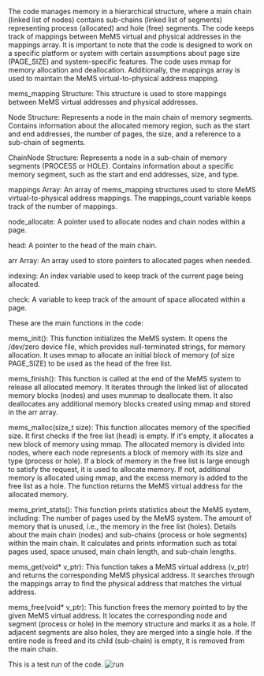 The code manages memory in a hierarchical structure, where a main chain (linked list of nodes) contains sub-chains (linked list of segments) representing process (allocated) and hole (free) segments. The code keeps track of mappings between MeMS virtual and physical addresses in the mappings array. It is important to note that the code is designed to work on a specific platform or system with certain assumptions about page size (PAGE_SIZE) and system-specific features. The code uses mmap for memory allocation and deallocation. Additionally, the mappings array is used to maintain the MeMS virtual-to-physical address mapping.

mems_mapping Structure: This structure is used to store mappings between MeMS virtual addresses and physical addresses.

Node Structure: Represents a node in the main chain of memory segments.
Contains information about the allocated memory region, such as the start and end addresses, the number of pages, the size, and a reference to a sub-chain of segments.

ChainNode Structure: Represents a node in a sub-chain of memory segments (PROCESS or HOLE).
Contains information about a specific memory segment, such as the start and end addresses, size, and type.

mappings Array: An array of mems_mapping structures used to store MeMS virtual-to-physical address mappings.
The mappings_count variable keeps track of the number of mappings.

node_allocate: A pointer used to allocate nodes and chain nodes within a page.

head: A pointer to the head of the main chain.

arr Array: An array used to store pointers to allocated pages when needed.

indexing: An index variable used to keep track of the current page being allocated.

check: A variable to keep track of the amount of space allocated within a page.

These are the main functions in the code: 

mems_init():
This function initializes the MeMS system.
It opens the /dev/zero device file, which provides null-terminated strings, for memory allocation.
It uses mmap to allocate an initial block of memory (of size PAGE_SIZE) to be used as the head of the free list.


mems_finish():
This function is called at the end of the MeMS system to release all allocated memory.
It iterates through the linked list of allocated memory blocks (nodes) and uses munmap to deallocate them.
It also deallocates any additional memory blocks created using mmap and stored in the arr array.


mems_malloc(size_t size):
This function allocates memory of the specified size.
It first checks if the free list (head) is empty. If it's empty, it allocates a new block of memory using mmap.
The allocated memory is divided into nodes, where each node represents a block of memory with its size and type (process or hole).
If a block of memory in the free list is large enough to satisfy the request, it is used to allocate memory. If not, additional memory is allocated using mmap, and the excess memory is added to the free list as a hole.
The function returns the MeMS virtual address for the allocated memory.


mems_print_stats():
This function prints statistics about the MeMS system, including:
The number of pages used by the MeMS system.
The amount of memory that is unused, i.e., the memory in the free list (holes).
Details about the main chain (nodes) and sub-chains (process or hole segments) within the main chain.
It calculates and prints information such as total pages used, space unused, main chain length, and sub-chain lengths.


mems_get(void* v_ptr):
This function takes a MeMS virtual address (v_ptr) and returns the corresponding MeMS physical address.
It searches through the mappings array to find the physical address that matches the virtual address.


mems_free(void* v_ptr):
This function frees the memory pointed to by the given MeMS virtual address.
It locates the corresponding node and segment (process or hole) in the memory structure and marks it as a hole. If adjacent segments are also holes, they are merged into a single hole.
If the entire node is freed and its child (sub-chain) is empty, it is removed from the main chain.

This is a test run of the code.
![run](https://github.com/devansh2610/CSE231-OS-Assignment3/assets/133692296/e1fb4733-fb4a-400e-960d-9b29cd5b471d)

